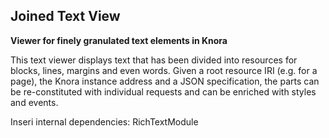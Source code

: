 ## Joined Text View

**Viewer for finely granulated text elements in Knora**

This text viewer displays text that has been divided into resources for blocks, lines, margins and even words. 
Given a root resource IRI (e.g. for a page), the Knora instance address and a JSON specification, the parts can be
re-constituted with individual requests and can be enriched with styles and events.

Inseri internal dependencies: RichTextModule

<!--
### Usage

Selector: `<app-joined-text-view>`

#### Needed inputs

- Address to your Knora instance:  
  `[backendAddress]`  

(IP and Port or URL, excluding parts like `/v1` or `/v2`)


- IRI of the root resource of your text:  
  `[textRootIri]` *or* `[queryParamForTextRootIri]`  
  The input through `textRootIri` is used for paging through results of a saved query. The `queryParamForTextRootIri`-way, 
  using a queryParam in the URL enables interaction with other apps.

- Definition of the tree structure:  
  `[textConfiguration]`


#### Optional Inputs

Styles (from RichTextView)

- Default style declarations  
  `styleDeclarations`
  Example:  
  ```json
  [
    {
      "type": "tag",
      "name": "p",
      "background-color" : "black;"
    },
    {
      "type": "class",
      "name": "class-name-used-in-html-from-backend",
      "color": "red;"
    }
  ]  
  ```
  
- Style declarations by query parameter keys from the URL  
  `selectiveStyleDeclarations`  
  As `styleDeclarations` but for several values of the query parameter `style`


#### Inputs mapped through Inseri and not available to the data management:
- Synchronised behaviour when hovering over resources (two-way-binding):  
  `[(hoveredResource)]`  
  This property is the basis for visual highlighting of corresponding resources in different views.
 
-->
